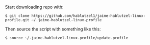Start downloading repo with:

```
$ git clone https://github.com/hablutzel1/jaime-hablutzel-linux-profile.git ~/.jaime-hablutzel-linux-profile
```

Then source the script with something like this:

```
$ source ~/.jaime-hablutzel-linux-profile/update-profile
```
